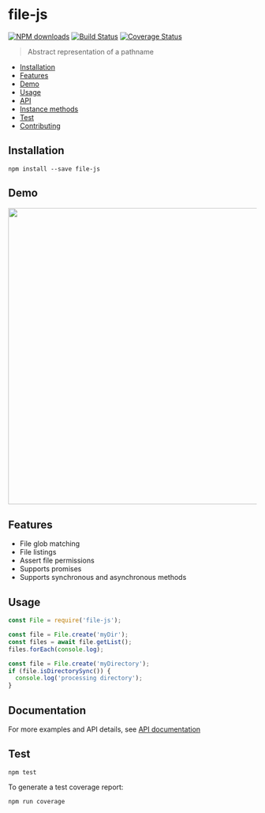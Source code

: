 # file-js

[![NPM downloads](https://img.shields.io/npm/dm/file-js.svg?style=flat)](https://npmjs.org/package/file-js)
[![Build Status](https://travis-ci.org/nspragg/file-js.svg)](https://travis-ci.org/nspragg/file-js) [![Coverage Status](https://coveralls.io/repos/github/nspragg/file-js/badge.svg?branch=master)](https://coveralls.io/github/nspragg/file-js?branch=master)

> Abstract representation of a pathname

* [Installation](#installation)
* [Features](#features)
* [Demo](#demo)
* [Usage](#usage)
* [API](#api)
* [Instance methods](#instance-methods)
* [Test](#test)
* [Contributing](#contributing)

## Installation

```
npm install --save file-js
```

## Demo

<img src="https://cloud.githubusercontent.com/assets/5588391/23019443/50b62ff8-f43a-11e6-9f1a-1fc7ce079fcc.gif" width="600">

## Features

* File glob matching
* File listings
* Assert file permissions
* Supports promises
* Supports synchronous and asynchronous methods

## Usage

```js
const File = require('file-js');

const file = File.create('myDir');
const files = await file.getList();
files.forEach(console.log);

const file = File.create('myDirectory');
if (file.isDirectorySync()) {
  console.log('processing directory');
}
```

## Documentation
For more examples and API details, see [API documentation](https://nspragg.github.io/file-js/)

## Test

```
npm test
```

To generate a test coverage report:

```
npm run coverage
```
